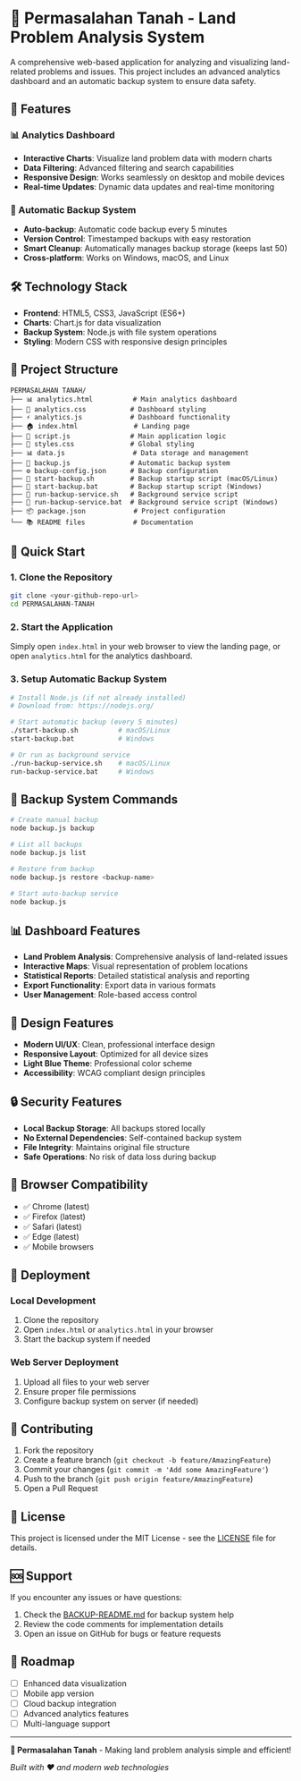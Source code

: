 # 🌱 Permasalahan Tanah - Land Problem Analysis System

A comprehensive web-based application for analyzing and visualizing land-related problems and issues. This project includes an advanced analytics dashboard and an automatic backup system to ensure data safety.

## 🚀 Features

### 📊 Analytics Dashboard
- **Interactive Charts**: Visualize land problem data with modern charts
- **Data Filtering**: Advanced filtering and search capabilities
- **Responsive Design**: Works seamlessly on desktop and mobile devices
- **Real-time Updates**: Dynamic data updates and real-time monitoring

### 🔄 Automatic Backup System
- **Auto-backup**: Automatic code backup every 5 minutes
- **Version Control**: Timestamped backups with easy restoration
- **Smart Cleanup**: Automatically manages backup storage (keeps last 50)
- **Cross-platform**: Works on Windows, macOS, and Linux

## 🛠️ Technology Stack

- **Frontend**: HTML5, CSS3, JavaScript (ES6+)
- **Charts**: Chart.js for data visualization
- **Backup System**: Node.js with file system operations
- **Styling**: Modern CSS with responsive design principles

## 📁 Project Structure

```
PERMASALAHAN TANAH/
├── 📊 analytics.html          # Main analytics dashboard
├── 🎨 analytics.css           # Dashboard styling
├── ⚡ analytics.js            # Dashboard functionality
├── 🏠 index.html              # Landing page
├── 🎯 script.js               # Main application logic
├── 💅 styles.css              # Global styling
├── 📊 data.js                 # Data storage and management
├── 🔄 backup.js               # Automatic backup system
├── ⚙️ backup-config.json      # Backup configuration
├── 🚀 start-backup.sh         # Backup startup script (macOS/Linux)
├── 🚀 start-backup.bat        # Backup startup script (Windows)
├── 🔧 run-backup-service.sh   # Background service script
├── 🔧 run-backup-service.bat  # Background service script (Windows)
├── 📦 package.json            # Project configuration
└── 📚 README files            # Documentation
```

## 🚀 Quick Start

### 1. Clone the Repository
```bash
git clone <your-github-repo-url>
cd PERMASALAHAN-TANAH
```

### 2. Start the Application
Simply open `index.html` in your web browser to view the landing page, or open `analytics.html` for the analytics dashboard.

### 3. Setup Automatic Backup System
```bash
# Install Node.js (if not already installed)
# Download from: https://nodejs.org/

# Start automatic backup (every 5 minutes)
./start-backup.sh          # macOS/Linux
start-backup.bat           # Windows

# Or run as background service
./run-backup-service.sh    # macOS/Linux
run-backup-service.bat     # Windows
```

## 🔧 Backup System Commands

```bash
# Create manual backup
node backup.js backup

# List all backups
node backup.js list

# Restore from backup
node backup.js restore <backup-name>

# Start auto-backup service
node backup.js
```

## 📊 Dashboard Features

- **Land Problem Analysis**: Comprehensive analysis of land-related issues
- **Interactive Maps**: Visual representation of problem locations
- **Statistical Reports**: Detailed statistical analysis and reporting
- **Export Functionality**: Export data in various formats
- **User Management**: Role-based access control

## 🎨 Design Features

- **Modern UI/UX**: Clean, professional interface design
- **Responsive Layout**: Optimized for all device sizes
- **Light Blue Theme**: Professional color scheme
- **Accessibility**: WCAG compliant design principles

## 🔒 Security Features

- **Local Backup Storage**: All backups stored locally
- **No External Dependencies**: Self-contained backup system
- **File Integrity**: Maintains original file structure
- **Safe Operations**: No risk of data loss during backup

## 📱 Browser Compatibility

- ✅ Chrome (latest)
- ✅ Firefox (latest)
- ✅ Safari (latest)
- ✅ Edge (latest)
- ✅ Mobile browsers

## 🚀 Deployment

### Local Development
1. Clone the repository
2. Open `index.html` or `analytics.html` in your browser
3. Start the backup system if needed

### Web Server Deployment
1. Upload all files to your web server
2. Ensure proper file permissions
3. Configure backup system on server (if needed)

## 🤝 Contributing

1. Fork the repository
2. Create a feature branch (`git checkout -b feature/AmazingFeature`)
3. Commit your changes (`git commit -m 'Add some AmazingFeature'`)
4. Push to the branch (`git push origin feature/AmazingFeature`)
5. Open a Pull Request

## 📝 License

This project is licensed under the MIT License - see the [LICENSE](LICENSE) file for details.

## 🆘 Support

If you encounter any issues or have questions:

1. Check the [BACKUP-README.md](BACKUP-README.md) for backup system help
2. Review the code comments for implementation details
3. Open an issue on GitHub for bugs or feature requests

## 🎯 Roadmap

- [ ] Enhanced data visualization
- [ ] Mobile app version
- [ ] Cloud backup integration
- [ ] Advanced analytics features
- [ ] Multi-language support

---

**🌱 Permasalahan Tanah** - Making land problem analysis simple and efficient!

*Built with ❤️ and modern web technologies*
